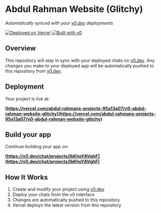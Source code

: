 # Abdul Rahman Website (Glitchy)

*Automatically synced with your [v0.dev](https://v0.dev) deployments*

[![Deployed on Vercel](https://img.shields.io/badge/Deployed%20on-Vercel-black?style=for-the-badge&logo=vercel)](https://vercel.com/abdul-rahmans-projects-95a13a07/v0-abdul-rahman-website-glitchy)
[![Built with v0](https://img.shields.io/badge/Built%20with-v0.dev-black?style=for-the-badge)](https://v0.dev/chat/projects/lbKhoYAVghF)

## Overview

This repository will stay in sync with your deployed chats on [v0.dev](https://v0.dev).
Any changes you make to your deployed app will be automatically pushed to this repository from [v0.dev](https://v0.dev).

## Deployment

Your project is live at:

**[https://vercel.com/abdul-rahmans-projects-95a13a07/v0-abdul-rahman-website-glitchy](https://vercel.com/abdul-rahmans-projects-95a13a07/v0-abdul-rahman-website-glitchy)**

## Build your app

Continue building your app on:

**[https://v0.dev/chat/projects/lbKhoYAVghF](https://v0.dev/chat/projects/lbKhoYAVghF)**

## How It Works

1. Create and modify your project using [v0.dev](https://v0.dev)
2. Deploy your chats from the v0 interface
3. Changes are automatically pushed to this repository
4. Vercel deploys the latest version from this repository